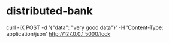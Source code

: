 # distributed-bank

curl -iX POST -d '{"data": "very good data"}' -H 'Content-Type: application/json' http://127.0.0.1:5000/lock
